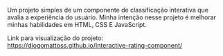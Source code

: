 Um projeto simples de um componente de classificação interativa que avalia a experiência do usuário. Minha intenção nesse projeto é melhorar minhas habilidades em HTML, CSS E JavaScript.

Link para visualização do projeto: https://diogomattoss.github.io/Interactive-rating-component/
